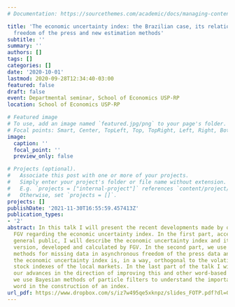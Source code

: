 ```yaml
---
# Documentation: https://sourcethemes.com/academic/docs/managing-content/

title: 'The economic uncertainty index: the Brazilian case, its relations with the
  freedom of the press and new estimation methods'
subtitle: ''
summary: ''
authors: []
tags: []
categories: []
date: '2020-10-01'
lastmod: 2020-09-28T12:34:40-03:00
featured: false
draft: false
event: Departmental seminar, School of Economics USP-RP
location: School of Economics USP-RP

# Featured image
# To use, add an image named `featured.jpg/png` to your page's folder.
# Focal points: Smart, Center, TopLeft, Top, TopRight, Left, Right, BottomLeft, Bottom, BottomRight.
image:
  caption: ''
  focal_point: ''
  preview_only: false

# Projects (optional).
#   Associate this post with one or more of your projects.
#   Simply enter your project's folder or file name without extension.
#   E.g. `projects = ["internal-project"]` references `content/project/deep-learning/index.md`.
#   Otherwise, set `projects = []`.
projects: []
publishDate: '2021-11-30T16:55:59.457413Z'
publication_types:
- '2'
abstract: In this talk I will present the recent developments made by our group at
  FGV regarding the economic uncertainty index. In the first part, accessible to the
  general public, I will describe the economic uncertainty index and its Brazilian
  version, developed and calculated by FGV. In the second part, we use Bayesian inference
  methods for missing data in asynchronous freedom of the press data and show that
  the economic uncertainty index is, in a way, orthogonal to the volatility of the
  stock indexes of the local markets. In the last part of the talk I will present
  our advances in the direction of improving this and other word-based indexes, where
  we use Bayesian methods of particle filters to understand the importance of each
  word in the construction of an index.
url_pdf: https://www.dropbox.com/s/iz7w495qe5xknpz/slides_FOTP.pdf?dl=0
---
```


